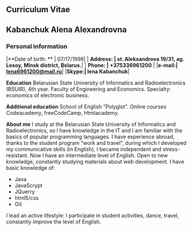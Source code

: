 ## Curriculum Vitae

## Kabanchuk Alena Alexandrovna
### Personal information

|**Date of birth: **  |   07/17/1998|
| **Address: | st. Aleksandrova 19/31, ag. Lesoy, Minsk district, Belarus.**|
 | **Phone: |  +375336961200** |
|**e-mail:| lena6961200@mail.ru**|
|**Skype:| lena Kabanchuk**|

**Education**
 Belarusian State University of Informatics and Radioelectronics (BSUIR), 4th year.
Faculty of Engineering and Economics.
Specialty: economics of electronic business.

**Additional education**
School of English "Polyglot".
Online courses Codeacademy, freeCodeCamp, Htmlacademy.

**About me**
I study at the Belarusian State University of Informatics and Radioelectronics, so I have knowledge in the IT and I am familiar with the basics of popular programming languages. I have experience abroad, thanks to the student program “work and travel”, during which I developed my communicative skills (in English), I became independent and stress-resistant. Now I have an intermediate level of English. Open to new knowledge, constantly studying materials about web development.
I have basic knowledge of:
* Java
* JavaScrypt
* JQuerry
* html5/css
* Git

I lead an active lifestyle: I participate in student activities, dance, travel, constantly improve the level of English.

